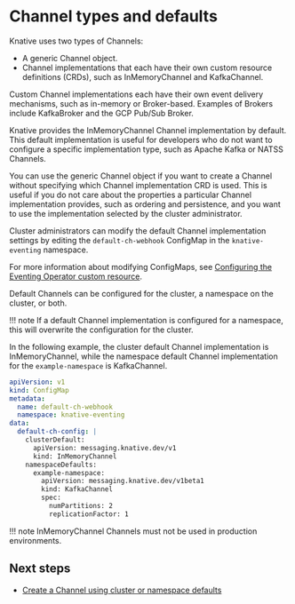 # Channel types and defaults
Knative uses two types of Channels:


* A generic Channel object.
* Channel implementations that each have their own custom resource definitions (CRDs), such as
InMemoryChannel and KafkaChannel.

Custom Channel implementations each have their own event delivery mechanisms, such as in-memory
or Broker-based. Examples of Brokers include KafkaBroker and the GCP Pub/Sub Broker.

Knative provides the InMemoryChannel Channel implementation by default.
This default implementation is useful for developers who do not want to configure a specific
implementation type, such as Apache Kafka or NATSS Channels.

You can use the generic Channel object if you want to create a Channel without specifying which
Channel implementation CRD is used.
This is useful if you do not care about the properties a particular Channel implementation provides,
such as ordering and persistence, and you want to use the implementation selected by the cluster
administrator.

Cluster administrators can modify the default Channel implementation settings by editing the `default-ch-webhook` ConfigMap in the `knative-eventing` namespace.

For more information about modifying ConfigMaps, see
[Configuring the Eventing Operator custom resource](/admin/install/operator/configuring-eventing-cr/#setting-a-default-channel).

Default Channels can be configured for the cluster, a namespace on the cluster, or both.

!!! note
    If a default Channel implementation is configured for a namespace, this will overwrite the configuration for the cluster.

In the following example, the cluster default Channel implementation is InMemoryChannel, while the
namespace default Channel implementation for the `example-namespace` is KafkaChannel.

```yaml
apiVersion: v1
kind: ConfigMap
metadata:
  name: default-ch-webhook
  namespace: knative-eventing
data:
  default-ch-config: |
    clusterDefault:
      apiVersion: messaging.knative.dev/v1
      kind: InMemoryChannel
    namespaceDefaults:
      example-namespace:
        apiVersion: messaging.knative.dev/v1beta1
        kind: KafkaChannel
        spec:
          numPartitions: 2
          replicationFactor: 1
```

!!! note
    InMemoryChannel Channels must not be used in production environments.

## Next steps

- [Create a Channel using cluster or namespace defaults](/eventing/channels/create-default-channel)
